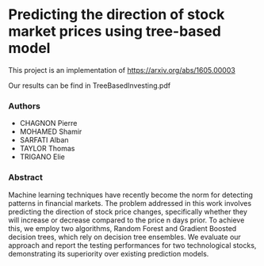 # Predicting the direction of stock market prices using tree-based model

This project is an implementation of https://arxiv.org/abs/1605.00003

Our results can be find in TreeBasedInvesting.pdf

### Authors

- CHAGNON Pierre
- MOHAMED Shamir
- SARFATI Alban
- TAYLOR Thomas
- TRIGANO Elie

### Abstract 

Machine learning techniques have recently become the norm for detecting patterns in financial markets.
The problem addressed in this work involves predicting the direction of stock price changes, specifically whether they will increase or decrease compared to the price n days prior.
To achieve this, we employ two algorithms, Random Forest and Gradient Boosted decision trees, which rely on decision tree ensembles. 
We evaluate our approach and report the testing performances for two technological stocks, demonstrating its superiority over existing prediction models.